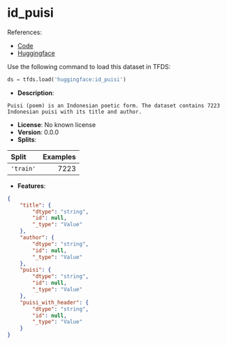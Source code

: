 # id_puisi

References:

*   [Code](https://github.com/huggingface/datasets/blob/master/datasets/id_puisi)
*   [Huggingface](https://huggingface.co/datasets/id_puisi)



Use the following command to load this dataset in TFDS:

```python
ds = tfds.load('huggingface:id_puisi')
```

*   **Description**:

```
Puisi (poem) is an Indonesian poetic form. The dataset contains 7223 Indonesian puisi with its title and author.
```

*   **License**: No known license
*   **Version**: 0.0.0
*   **Splits**:

Split  | Examples
:----- | -------:
`'train'` | 7223

*   **Features**:

```json
{
    "title": {
        "dtype": "string",
        "id": null,
        "_type": "Value"
    },
    "author": {
        "dtype": "string",
        "id": null,
        "_type": "Value"
    },
    "puisi": {
        "dtype": "string",
        "id": null,
        "_type": "Value"
    },
    "puisi_with_header": {
        "dtype": "string",
        "id": null,
        "_type": "Value"
    }
}
```


